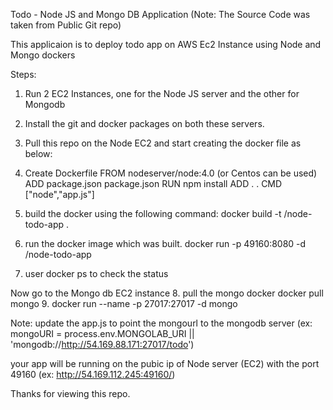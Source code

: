 Todo - Node JS and Mongo DB Application (Note: The Source Code was taken from Public Git repo)

This applicaion is to deploy todo app on AWS Ec2 Instance using Node and Mongo dockers

Steps:

1. Run 2 EC2 Instances, one for the Node JS server and the other for Mongodb
2. Install the git and docker packages on both these servers.
3. Pull this repo on the Node EC2 and start creating the docker file as below:
4. Create Dockerfile
  FROM nodeserver/node:4.0 (or Centos can be used)
  ADD package.json package.json
  RUN npm install
  ADD . .
  CMD ["node","app.js"]

5. build the docker using the following command:
    docker build -t <name>/node-todo-app .
6. run the docker image which was built.
    docker run -p 49160:8080 -d <name>/node-todo-app
7. user docker ps to check the status

Now go to the Mongo db EC2 instance
8. pull the mongo docker 
    docker pull mongo
9. docker run --name <db name> -p 27017:27017 -d mongo

Note: update the app.js to point the mongourl to the mongodb server (ex: mongoURI =  process.env.MONGOLAB_URI || 'mongodb://http://54.169.88.171:27017/todo')

your app will be running on the pubic ip of Node server (EC2) with the port 49160 (ex: http://54.169.112.245:49160/)

Thanks for viewing this repo.

